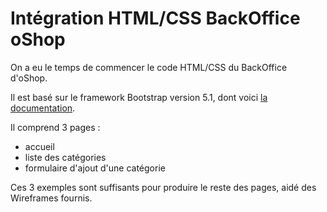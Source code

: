 # Intégration HTML/CSS BackOffice oShop

On a eu le temps de commencer le code HTML/CSS du BackOffice d'oShop.

Il est basé sur le framework Bootstrap version 5.1, dont voici [la documentation](https://getbootstrap.com/docs/5.1/getting-started/introduction/).

Il comprend 3 pages :

- accueil
- liste des catégories
- formulaire d'ajout d'une catégorie

Ces 3 exemples sont suffisants pour produire le reste des pages, aidé des Wireframes fournis.
